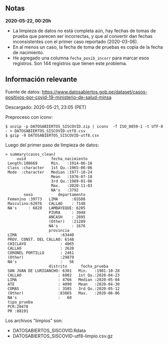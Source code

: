## Notas 

**2020-05-22, 00:20h**

- La limpieza de datos no está completa aún, hay fechas de tomas de prueba que parecen ser incorrectas, y que al convertir dan fechas inconsistentes con el primer caso reportado (2020-03-06). 
- En al menos un caso, la fecha de toma de pruebas es copia de la fecha de nacimiento. 
- He agregado una columna `fecha_posib_incorr` para marcar esos registros. Son 144 registros que tienen este problema.


## Información relevante

Fuente de datos:
https://www.datosabiertos.gob.pe/dataset/casos-positivos-por-covid-19-ministerio-de-salud-minsa

Descargado: 2020-05-21, 23:05 (PET)

Preproceso con iconv:

```
$ unzip -p DATOSABIERTOS_SISCOVID.zip | iconv  -f ISO_8859-1 -t UTF-8 - > DATOSABIERTOS_SISCOVID-utf8.csv
$ gzip -9 DATOSABIERTOS_SISCOVID-utf8.csv
```

Luego del primer paso de limpieza de datos:

```
> summary(casos_clean)
     uuid           fecha_nacimiento    
 Length:108669      Min.   :1914-06-16  
 Class :character   1st Qu.:1965-06-06  
 Mode  :character   Median :1977-10-24  
                    Mean   :1976-07-18  
                    3rd Qu.:1989-01-06  
                    Max.   :2020-11-03  
                    NA's   :3792        
        sexo           departamento  
 Femenino :39773   LIMA      :65508  
 Masculino:62076   CALLAO    : 7148  
 NA's     : 6820   LAMBAYEQUE: 6205  
                   PIURA     : 3948  
                   ANCASH    : 2895  
                   (Other)   :21289  
                   NA's      : 1676  
                   provincia    
 LIMA                   :63440  
 PROV. CONST. DEL CALLAO: 6148  
 CHICLAYO               : 4065  
 CALLAO                 : 2620  
 CORONEL PORTILLO       : 2461  
 (Other)                :29879  
 NA's                   :   56  
                   distrito      fecha_prueba       
 SAN JUAN DE LURIGANCHO: 6301   Min.   :1981-10-28  
 CALLAO                : 6002   1st Qu.:2020-04-23  
 LIMA                  : 4766   Median :2020-05-04  
 ATE                   : 4090   Mean   :2020-04-30  
 COMAS                 : 3585   3rd Qu.:2020-05-12  
 (Other)               :83865   Max.   :2020-06-06  
 NA's                  :   60                       
 tipo_prueba
 PCR:20478  
 PR :88191 
```

Los archivos "limpios" son:

- DATOSABIERTOS_SISCOVID.Rdata
- DATOSABIERTOS_SISCOVID-utf8-limpio.csv.gz

